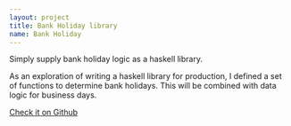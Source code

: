 ```yaml
---
layout: project
title: Bank Holiday library
name: Bank Holiday
---
```


Simply supply bank holiday logic as a haskell library.

As an exploration of writing a haskell library for production, I defined a
set of functions to determine bank holidays. This will be combined with data
logic for business days.

<a href="http://www.github.com/tippenein/BankHoliday" target='_blank'>Check it on Github</a>

